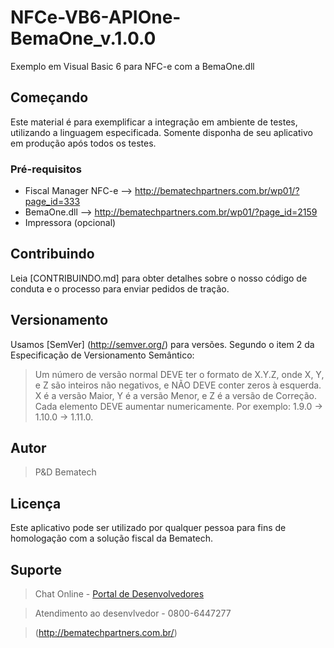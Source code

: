 # NFCe-VB6-APIOne-BemaOne_v.1.0.0
Exemplo em Visual Basic 6 para NFC-e com a BemaOne.dll

## Começando

Este material é para exemplificar a integração em ambiente de testes, utilizando a linguagem especificada. Somente disponha de 
seu aplicativo em produção após todos os testes.

### Pré-requisitos

* Fiscal Manager NFC-e --> http://bematechpartners.com.br/wp01/?page_id=333
* BemaOne.dll --> http://bematechpartners.com.br/wp01/?page_id=2159
* Impressora (opcional)

## Contribuindo

Leia [CONTRIBUINDO.md] para obter detalhes sobre o nosso código de conduta e o processo para enviar pedidos de tração.

## Versionamento

Usamos [SemVer] (http://semver.org/) para versões.
Segundo o item 2 da Especificação de Versionamento Semântico:

>Um número de versão normal DEVE ter o formato de X.Y.Z, onde X, Y, e Z são inteiros não negativos, e NÃO DEVE conter zeros à esquerda. X é a versão Maior, Y é a versão Menor, e Z é a versão de Correção. Cada elemento DEVE aumentar numericamente. Por exemplo: 1.9.0 -> 1.10.0 -> 1.11.0.


## Autor

> P&D Bematech 

## Licença

Este aplicativo pode ser utilizado por qualquer pessoa para fins de homologação com a solução fiscal da Bematech.

## Suporte
> Chat Online - [Portal de Desenvolvedores](http://bematechpartners.com.br/)

> Atendimento ao desenvlvedor - 0800-6447277

> (http://bematechpartners.com.br/)

